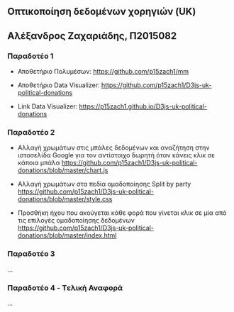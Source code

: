 ## Οπτικοποίηση δεδομένων χορηγιών (UK)
## Αλέξανδρος Ζαχαριάδης, Π2015082
### Παραδοτέο 1

+ Αποθετήριο Πολυμέσων: https://github.com/p15zach1/mm

+ Αποθετήριο Data Visualizer: https://github.com/p15zach1/D3js-uk-political-donations

+ Link Data Visualizer: https://p15zach1.github.io/D3js-uk-political-donations

### Παραδοτέο 2

+ Αλλαγή χρωμάτων στις μπάλες δεδομένων
και αναζήτηση στην ιστοσελίδα Google για τον αντίστοιχο δωρητή όταν κάνεις κλικ σε κάποια μπάλα
https://github.com/p15zach1/D3js-uk-political-donations/blob/master/chart.js

+ Αλλαγή χρωμάτων στα πεδία ομαδοποίησης Split by party
https://github.com/p15zach1/D3js-uk-political-donations/blob/master/style.css

+ Προσθήκη ήχου που ακούγεται κάθε φορά που γίνεται κλικ σε μία από τις επιλογές ομαδοποίησης δεδομένων
https://github.com/p15zach1/D3js-uk-political-donations/blob/master/index.html


### Παραδοτέο 3

...

### Παραδοτέο 4 - Tελική Αναφορά

...
